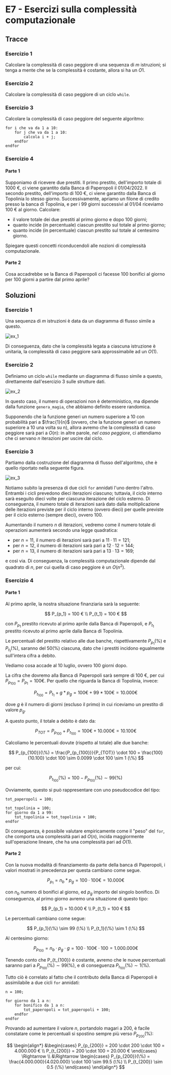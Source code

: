 # E7 - Esercizi sulla complessità computazionale

## Tracce

### Esercizio 1

Calcolare la complessità di caso peggiore di una sequenza di $m$ istruzioni; si tenga a mente che se la complessità è costante, allora si ha un $O{1}$.

### Esercizio 2

Calcolare la complessità di caso peggiore di un ciclo `while`.

### Esercizio 3

Calcolare la complessità di caso peggiore del seguente algoritmo:

```linenums="1"
for i che va da 1 a 10:
    for j che va da 1 a 10:
        calcola i + j;
    endfor
endfor
```

### Esercizio 4

#### Parte 1

Supponiamo di ricevere due prestiti. Il primo prestito, dell'importo totale di 1000 €, ci viene garantito dalla Banca di Paperopoli il 01/04/2022. Il secondo prestito, dell'importo di 100 €, ci viene garantito dalla Banca di Topolinia lo stesso giorno. Successivamente, apriamo un filone di credito presso la banca di Topolinia, e per i 99 giorni successivi al 01/04 riceviamo 100 € al giorno. Calcolare:

* il valore totale dei due prestiti al primo giorno e dopo 100 giorni;
* quanto incide (in percentuale) ciascun prestito sul totale al primo giorno;
* quanto incide (in percentuale) ciascun prestito sul totale al centesimo giorno.

Spiegare questi concetti riconducendoli alle nozioni di complessità computazionale.

#### Parte 2

Cosa accadrebbe se la Banca di Paperopoli ci facesse 100 bonifici al giorno per 100 giorni a partire dal primo aprile?

## Soluzioni

### Esercizio 1

Una sequenza di $m$ istruzioni è data da un diagramma di flusso simile a questo.

![ex_1](./images/ex_1.png)

Di conseguenza, dato che la complessità legata a ciascuna istruzione è unitaria, la complessità di caso peggiore sarà approssimabile ad un $O(1)$.

### Esercizio 2

Definiamo un ciclo `while` mediante un diagramma di flusso simile a questo, direttamente dall'esercizio 3 sulle strutture dati.

![ex_2](./images/ex_2.png)

In questo caso, il numero di operazioni non è deterministico, ma dipende dalla funzione `genera_magia`, che abbiamo definito essere randomica.

Supponendo che la funzione generi un numero superiore a 10 con probabilità pari a $\frac{1}{n}$ (ovvero, che la funzione generi un numero superiore a 10 una volta su n), allora avremo che la complessità di caso peggiore sarà pari a $O(n)$: in altre parole, *nel caso peggiore*, ci attendiamo che ci servano $n$ iterazioni per uscire dal ciclo.

### Esercizio 3

Partiamo dalla costruzione del diagramma di flusso dell'algoritmo, che è quello riportato nella seguente figura.

![ex_3](./images/ex_3.png)

Notiamo subito la presenza di due cicli `for` annidati l'uno dentro l'altro. Entrambi i cicli prevedono dieci iterazioni ciascuno; tuttavia, il ciclo interno sarà eseguito dieci volte per ciascuna iterazione del ciclo esterno. Di conseguenza, il numero totale di iterazioni sarà dato dalla moltiplicazione delle iterazioni previste per il ciclo interno (ovvero dieci) per quelle previste per il ciclo esterno (sempre dieci), ovvero 100.

Aumentando il numero $n$ di iterazioni, vedremo come il numero totale di operazioni aumenterà secondo una legge quadratica:

* per $n=11$, il numero di iterazioni sarà pari a $11 \cdot 11 = 121$;
* per $n=12$, il numero di iterazioni sarà pari a $12 \cdot 12 = 144$;
* per $n=13$, il numero di iterazioni sarà pari a $13 \cdot 13 = 169$;

e così via. Di conseguenza, la complessità computazionale dipende dal quadrato di $n$, per cui quella di caso peggiore è un $O(n^2)$.

### Esercizio 4

#### Parte 1

Al primo aprile, la nostra situazione finanziaria sarà la seguente:

$$
P_{p_1} = 100 € \\
P_{t_1} = 100 €
$$

con $P_{p_1}$ prestito ricevuto al primo aprile dalla Banca di Paperopoli, e $P_{t_1}$ prestito ricevuto al primo aprile dalla Banca di Topolinia.

Le percentuali del prestito relativo alle due banche, rispettivamente $P_{p_1}(\%)$ e $P_{t_1}(\%)$, saranno del $50(\%)$ ciascuna, dato che i prestiti incidono egualmente sull'intera cifra a debito.

Vediamo cosa accade al 10 luglio, ovvero 100 giorni dopo.

La cifra che dovremo alla Banca di Paperopoli sarà sempre di 100 €, per cui $P_{p_{100}} = P_{p_1} = 100 €$. Per quello che riguarda la Banca di Topolinia, invece:

$$
P_{t_{100}} = P_{t_1} + g * p_g = 100 € + 99 * 100 € = 10.000 €
$$

dove $g$ è il numero di giorni (escluso il primo) in cui riceviamo un prestito di valore $p_g$.

A questo punto, il totale a debito è dato da:

$$
P_{TOT} = P_{p_{100}} + P_{t_{100}} = 100 € + 10.000 € = 10.100 €
$$

Calcoliamo le percentuali dovute (rispetto al totale) alle due banche:

$$
P_{p_{100}}(\%) = \frac{P_{p_{100}}}{P_{TOT}} \cdot 100 = \frac{100}{10.100} \cdot 100 \sim 0.0099 \cdot 100 \sim 1 (\%)
$$

per cui:

$$
P_{t_{100}}(\%) = 100 - P_{p_{100}}(\%) \sim 99 (\%)
$$

Ovviamente, questo si può rappresentare con uno pseudocodice del tipo:

```linenums="1"
tot_paperopoli = 100;

tot_topolinia = 100;
for giorno da 1 a 99:
    tot_topolinia = tot_topolinia + 100;
endfor
```

Di conseguenza, è possibile valutare empiricamente come il "peso" del `for`, che comporta una complessità pari ad $O(n)$, incida maggiormente sull'operazione lineare, che ha una complessità pari ad $O(1)$.

#### Parte 2

Con la nuova modalità di finanziamento da parte della banca di Paperopoli, i valori mostrati in precedenza per questa cambiano come segue.

$$
P_{p_1} = n_b * p_g = 100 \cdot 100 € = 10.000 €
$$

con $n_b$ numero di bonifici al giorno, ed $p_g$ importo del singolo bonifico. Di conseguenza, al primo giorno avremo una situazione di questo tipo:

$$
P_{p_1} = 10.000 € \\
P_{t_1} = 100 €
$$

Le percentuali cambiano come segue:

$$
P_{p_1}(\%) \sim 99 (\%) \\
P_{t_1}(\%) \sim 1 (\%)
$$

Al centesimo giorno:

$$
P_{p_{100}} = n_b \cdot p_g \cdot g = 100 \cdot 100 € \cdot 100 =  1.000.000 €
$$

Tenendo conto che P_{t_{100}} è costante, avremo che le nuove percentuali saranno pari a $P_{p_{100}}(\%) \sim 99 (\%)$, e di conseguenza $P_{t_{100}}(\%) \sim 1 (\%)$.

Tutto ciò è correlato al fatto che il contributo della Banca di Paperopoli è assimilabile a due cicli `for` annidati:

```linenums="1"
n = 100;

for giorno da 1 a n:
	for bonifico da 1 a n:
		tot_paperopoli = tot_paperopoli + 100;
	endfor
endfor
```

Provando ad aumentare il valore $n$, portandolo magari a 200, è facile constatare come le percentuali si spostino sempre più verso $P_{p_{200}}(\%)$:

$$
\begin{align*}
    &\begin{cases}
        P_{p_{200}} = 200 \cdot 200 \cdot 100 = 4.000.000 € \\
        P_{t_{200}} = 200 \cdot 100 = 20.000 €
    \end{cases} \Rightarrow \\
    &\Rightarrow \begin{cases}
        P_{p_{200}}(\%) = \frac{4.000.000}{4.020.000} \cdot 100 \sim 99.5 (\%) \\ 
        P_{t_{200}} \sim 0.5 (\%)
    \end{cases}
\end{align*}
$$
